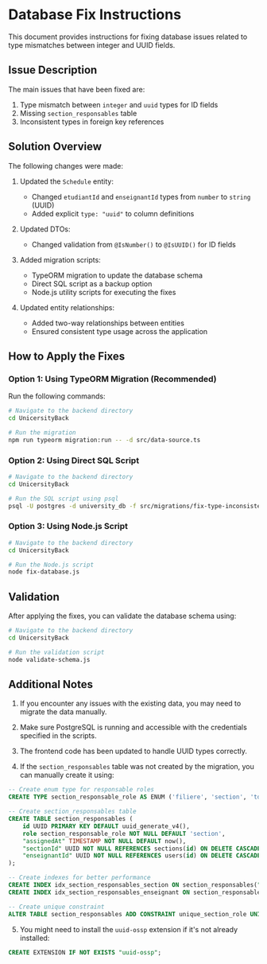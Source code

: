 # Database Fix Instructions

This document provides instructions for fixing database issues related to type mismatches between integer and UUID fields.

## Issue Description

The main issues that have been fixed are:

1. Type mismatch between `integer` and `uuid` types for ID fields
2. Missing `section_responsables` table
3. Inconsistent types in foreign key references

## Solution Overview

The following changes were made:

1. Updated the `Schedule` entity:

   - Changed `etudiantId` and `enseignantId` types from `number` to `string` (UUID)
   - Added explicit `type: "uuid"` to column definitions

2. Updated DTOs:

   - Changed validation from `@IsNumber()` to `@IsUUID()` for ID fields

3. Added migration scripts:

   - TypeORM migration to update the database schema
   - Direct SQL script as a backup option
   - Node.js utility scripts for executing the fixes

4. Updated entity relationships:
   - Added two-way relationships between entities
   - Ensured consistent type usage across the application

## How to Apply the Fixes

### Option 1: Using TypeORM Migration (Recommended)

Run the following commands:

```bash
# Navigate to the backend directory
cd UnicersityBack

# Run the migration
npm run typeorm migration:run -- -d src/data-source.ts
```

### Option 2: Using Direct SQL Script

```bash
# Navigate to the backend directory
cd UnicersityBack

# Run the SQL script using psql
psql -U postgres -d university_db -f src/migrations/fix-type-inconsistencies.sql
```

### Option 3: Using Node.js Script

```bash
# Navigate to the backend directory
cd UnicersityBack

# Run the Node.js script
node fix-database.js
```

## Validation

After applying the fixes, you can validate the database schema using:

```bash
# Navigate to the backend directory
cd UnicersityBack

# Run the validation script
node validate-schema.js
```

## Additional Notes

1. If you encounter any issues with the existing data, you may need to migrate the data manually.

2. Make sure PostgreSQL is running and accessible with the credentials specified in the scripts.

3. The frontend code has been updated to handle UUID types correctly.

4. If the `section_responsables` table was not created by the migration, you can manually create it using:

```sql
-- Create enum type for responsable roles
CREATE TYPE section_responsable_role AS ENUM ('filiere', 'section', 'td', 'tp');

-- Create section_responsables table
CREATE TABLE section_responsables (
    id UUID PRIMARY KEY DEFAULT uuid_generate_v4(),
    role section_responsable_role NOT NULL DEFAULT 'section',
    "assignedAt" TIMESTAMP NOT NULL DEFAULT now(),
    "sectionId" UUID NOT NULL REFERENCES sections(id) ON DELETE CASCADE,
    "enseignantId" UUID NOT NULL REFERENCES users(id) ON DELETE CASCADE
);

-- Create indexes for better performance
CREATE INDEX idx_section_responsables_section ON section_responsables("sectionId");
CREATE INDEX idx_section_responsables_enseignant ON section_responsables("enseignantId");

-- Create unique constraint
ALTER TABLE section_responsables ADD CONSTRAINT unique_section_role UNIQUE ("sectionId", role);
```

5. You might need to install the `uuid-ossp` extension if it's not already installed:

```sql
CREATE EXTENSION IF NOT EXISTS "uuid-ossp";
```
